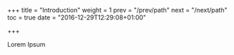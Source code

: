 +++
title = "Introduction"
weight = 1
prev = "/prev/path"
next = "/next/path"
toc = true
date = "2016-12-29T12:29:08+01:00"

+++

Lorem Ipsum
